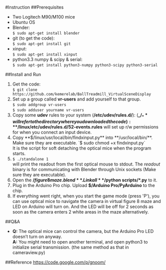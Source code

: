 #Instruction
##Prerequisites

* Two Logitech M90/M100 mice
* Ubuntu OS
* Blender:  
  `$ sudo apt-get install blender`  
* git (to get the code):  
  `$ sudo apt-get install git`  
* xinput:  
  `$ sudo apt-get install xinput`  
* python3.3 numpy & scipy & serial:  
  `$ sudo apt-get install python3-numpy python3-scipy python3-serial`

##Install and Run

1. Get the code:  
  `$ git clone https://github.com/kemerelab/BallTreadmill_VirtualSceneDisplay`  
2. Set up a group called **vr-users** and add yourself to that group.  
  `$ sudo addgroup vr-users`  
  `$ sudo adduser yourname vr-users`
3. Copy some **udev** rules to your system (**/etc/udev/rules.d/**): (**_$/_** will refer to the directory where you downloaded the code): **$/linux/etc/udev/rules.d/52-events.rules** will set up r/w permissions for when you connect an input device.
4. Copy **$/linux/usr/local/bin/findxinput.py** into **/usr/local/bin/**. Make sure they are executable.  
  `$ sudo chmod +x findxinput.py`  
  It is the script for soft detaching the optical mice when the program starts.
5. `$ ./standalone 1`  
  will print the readout from the first optical mouse to stdout. The _readout_ binary is for communicating with Blender through Unix sockets (Make sure they are executable).
6. Open the **$/figure8maze.blend**. Link all **$/python scripts/*.py** to it. 
7. Plug in the Arduino Pro chip. Upload **$/Arduino Pro/PyArduino** to the chip.
8. If everything went right, when you start the game mode (press 'P'), you can use optical mice to navigate the camera in virtual figure 8 maze and LED on Arduino will turn on. And the LED will be off for 2 seconds as soon as the camera enters 2 white areas in the maze alternatively.

##Q&A

* **Q:** The optical mice can control the camera, but the Arduino Pro LED doesn’t turn on anyway.  
  **A:** You might need to open another terminal, and open python3 to initialize serial transmission. (the same method as that in cameraview.py)  

##Reference
https://code.google.com/p/gnoom/
